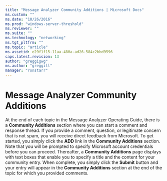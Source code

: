 ```yaml
---
title: "Message Analyzer Community Additions | Microsoft Docs"
ms.custom: ""
ms.date: "10/26/2016"
ms.prod: "windows-server-threshold"
ms.reviewer: ""
ms.suite: ""
ms.technology: "networking"
ms.tgt_pltfrm: ""
ms.topic: "article"
ms.assetid: e29f1f15-11aa-480a-ad26-584c2bbd9596
caps.latest.revision: 13
author: "greggigwg"
ms.author: "greggill"
manager: "ronstarr"
---
```


# Message Analyzer Community Additions

At the end of each topic in the Message Analyzer Operating Guide, there is a **Community Additions** section where you can start a comment and response thread. If you provide a comment, question, or legitimate concern that is not spam, you will receive direct feedback from Microsoft. To get started, you simply click the **ADD** link in the **Community Additions** section. Note that you will be prompted to specify Microsoft account credentials before you can proceed. Thereafter, a **Community Additions** page displays with text boxes that enable you to specify a title and the content for your community entry. When complete, you simply click the **Submit** button and your entry will appear in the **Community Additions** section at the end of the topic for which you provided comments.